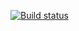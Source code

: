 [![Build status](https://ci.appveyor.com/api/projects/status/9gw4o2dluaba2coo?svg=true)](https://ci.appveyor.com/project/AlexPmv/ahj-dom-task-1)
